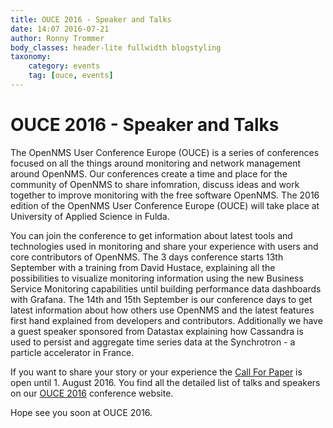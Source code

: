 ```yaml
---
title: OUCE 2016 - Speaker and Talks
date: 14:07 2016-07-21
author: Ronny Trommer
body_classes: header-lite fullwidth blogstyling
taxonomy:
    category: events
    tag: [ouce, events]
---
```


# OUCE 2016 - Speaker and Talks

The OpenNMS User Conference Europe (OUCE) is a series of conferences focused on all the things around monitoring and network management around OpenNMS.
Our conferences create a time and place for the community of OpenNMS to share infomration, discuss ideas and work together to improve monitoring with the free software OpenNMS.
The 2016 edition of the OpenNMS User Conference Europe (OUCE) will take place at University of Applied Science in Fulda.

You can join the conference to get information about latest tools and technologies used in monitoring and share your experience with users and core contributors of OpenNMS.
The 3 days conference starts 13th September with a training from David Hustace, explaining all the possibilities to visualize monitoring information using the new Business Service Monitoring capabilities until building performance data dashboards with Grafana.
The 14th and 15th September is our conference days to get latest information about how others use OpenNMS and the latest features first hand explained from developers and contributors.
Additionally we have a guest speaker sponsored from Datastax explaining how Cassandra is used to persist and aggregate time series data at the Synchrotron - a particle accelerator in France. 

If you want to share your story or your experience the [Call For Paper](http://cfp.opennms.eu/en/ouce2016/cfp/session/new) is open until 1. August 2016.
You find all the detailed list of talks and speakers on our [OUCE 2016](https://ouce.opennms.eu) conference website.

Hope see you soon at OUCE 2016.
